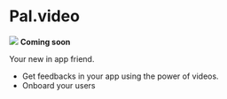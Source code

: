 # Pal.video
[![](https://jitpack.io/v/Pal-video/pal-android-plugin.svg)](https://jitpack.io/#Pal-video/pal-android-plugin)
**Coming soon**

Your new in app friend.

- Get feedbacks in your app using the power of videos.
- Onboard your users